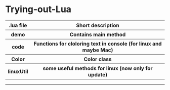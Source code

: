 # Trying-out-Lua
<table>
  <tr>
    <th>.lua file</th>
    <th>Short description</th>
  </tr>
  <tr>
    <th>demo</th>
    <th>Contains main method</th>
  </tr>
  <tr>
    <th>code</th>
    <th>Functions for cloloring text in console (for linux and maybe Mac)</th>
  </tr>
  <tr>
    <th>Color</th>
    <th>Color class</th>
  </tr>
  <tr>
    <th>linuxUtil</th>
    <th>some useful methods for linux (now only for update)</th>
  </tr>
</table>
<hr>
